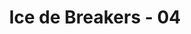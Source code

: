 ---
layout: videojs
title: Ice de Breakers - 04
description: >+
    Translated by @sasori39883522
lang: en
plink: https://hinatacampaign.github.io/ice-de-breakers-04.html
subtitles: 日向坂46ICE DE BREAKERSBREAK 04自分の殻を氷でブレイクアイスボックス.en.vtt
video_url: https://www.youtube.com/watch?v=nVGHHUcD4fQ
thumbnail: https://i.ytimg.com/vi/nVGHHUcD4fQ/maxresdefault.jpg
upload_date: 2024-04-01
related_links:
- path: /ice-de-breakers-op.html
  label: Intro
- path: /ice-de-breakers-01.html
  label: Episode 1
- path: /ice-de-breakers-02.html
  label: Episode 2
- path: /ice-de-breakers-04.html
  label: Episode 4
- path: /ice-de-breakers-05.html
  label: Episode 5
---